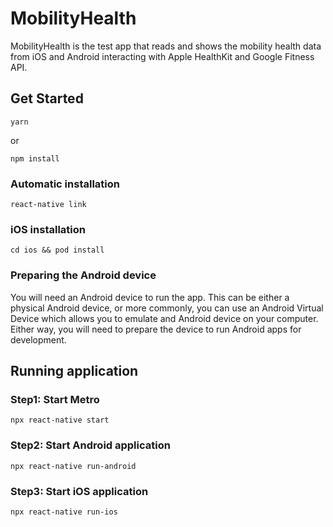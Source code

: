 # MobilityHealth

MobilityHealth is the test app that reads and shows the mobility health data from iOS and Android interacting with Apple HealthKit and Google Fitness API.

## Get Started

`yarn`

or 

`npm install`

### Automatic installation

`react-native link`

### iOS installation

`cd ios && pod install`

### Preparing the Android device

You will need an Android device to run the app. This can be either a physical Android device, or more commonly, you can use an Android Virtual Device which allows you to emulate and Android device on your computer.
Either way, you will need to prepare the device to run Android apps for development.

## Running application

### Step1: Start Metro

`npx react-native start`

### Step2: Start Android application

`npx react-native run-android`

### Step3: Start iOS application

`npx react-native run-ios`

